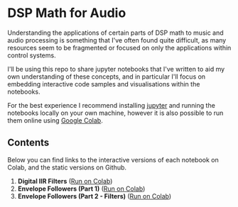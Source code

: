 # DSP Math for Audio

Understanding the applications of certain parts of DSP math to music and audio processing is
something that I've often found quite difficult, as many resources seem to be fragmented or focused
on only the applications within control systems.

I'll be using this repo to share jupyter notebooks that I've written to aid my own understanding of
these concepts, and in particular I'll focus on embedding interactive code samples and
visualisations within the notebooks.

For the best experience I recommend installing [jupyter](https://jupyter.org/install) and running
the notebooks locally on your own machine, however it is also possible to run them online using
[Google Colab](https://colab.research.google.com/notebooks/welcome.ipynb).

## Contents
Below you can find links to the interactive versions of each notebook on Colab, and the static versions on Github.

1. **Digital IIR Filters** ([Run on Colab](https://colab.research.google.com/github/jd-13/dsp-math-for-audio/blob/master/01_Digital-IIR-Filters.ipynb))
2. **Envelope Followers (Part 1)** ([Run on Colab](https://colab.research.google.com/github/jd-13/dsp-math-for-audio/blob/master/02_Envelope-Followers.ipynb))
3. **Envelope Followers (Part 2 - Filters)** ([Run on Colab](https://colab.research.google.com/github/jd-13/dsp-math-for-audio/blob/master/03_Envelope-Followers-Part-2.ipynb))